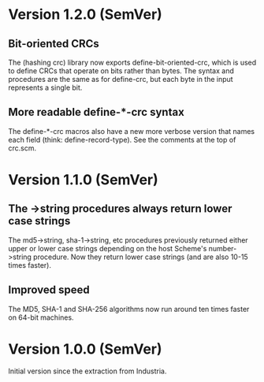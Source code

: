 # Version 1.2.0 (SemVer)

## Bit-oriented CRCs

The (hashing crc) library now exports define-bit-oriented-crc, which
is used to define CRCs that operate on bits rather than bytes. The
syntax and procedures are the same as for define-crc, but each byte in
the input represents a single bit.

## More readable define-*-crc syntax

The define-*-crc macros also have a new more verbose version that
names each field (think: define-record-type). See the comments at the
top of crc.scm.

# Version 1.1.0 (SemVer)

## The ->string procedures always return lower case strings

The md5->string, sha-1->string, etc procedures previously returned
either upper or lower case strings depending on the host Scheme's
number->string procedure. Now they return lower case strings (and are
also 10-15 times faster).

## Improved speed

The MD5, SHA-1 and SHA-256 algorithms now run around ten times faster
on 64-bit machines.

# Version 1.0.0 (SemVer)

Initial version since the extraction from Industria.
